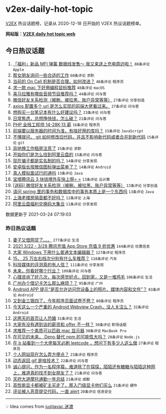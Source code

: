 # v2ex-daily-hot-topic

[V2EX](https://www.v2ex.com/) 热议话题榜，记录从 2020-12-18 日开始的 V2EX 热议话题榜单。

**网站版：[V2EX daily hot topic web](https://boojack.github.io/v2ex-daily-hot-topic-web/)**

## 今日热议话题

<!-- TODAY BEGIN -->

1. [「福利」新品 MFI 弹簧 数据线发售～ 我又来送上充电周边啦！](https://www.v2ex.com/t/764624) `88条评论` `Apple`
1. [帮女朋友询问一些合适的工作](https://www.v2ex.com/t/764478) `60条评论` `求职`
1. [当前的 On Call 机制是否合理，如何改进？](https://www.v2ex.com/t/764466) `48条评论` `程序员`
1. [求一款 mac 下好用编程鼠标推荐](https://www.v2ex.com/t/764509) `48条评论` `macOS`
1. [喜马拉雅有哪些音频节目推荐吗？](https://www.v2ex.com/t/764483) `44条评论` `问与答`
1. [微信好友关系检测（被删、被拉黑、账户异常等等）](https://www.v2ex.com/t/764563) `27条评论` `分享创造`
1. [axios 配置多个 url 是怎么实现的前端大佬看过来。](https://www.v2ex.com/t/764524) `27条评论` `问与答`
1. [想购买一台笔记本有什么好建议吗？](https://www.v2ex.com/t/764465) `23条评论` `问与答`
1. [日常焦虑，总想挣快钱，怎么破？](https://www.v2ex.com/t/764652) `21条评论` `问与答`
1. [PHP 全栈工程师 14-28K·13 薪](https://www.v2ex.com/t/764601) `16条评论` `程序员`
1. [前端要以服务器的时间为准，有啥好用的库吗？](https://www.v2ex.com/t/764592) `15条评论` `JavaScript`
1. [不懂就问， git 如何修改旧代码，并且不影响新代码或者合并到新代码](https://www.v2ex.com/t/764574) `15条评论` `git`
1. [异地换工作租房注意了](https://www.v2ex.com/t/764547) `15条评论` `求职`
1. [开始你们是怎么找到阿里云盘的](https://www.v2ex.com/t/764470) `15条评论` `问与答`
1. [现在骗子都是实名制的吗？](https://www.v2ex.com/t/764618) `14条评论` `分享发现`
1. [安卓版长按微信图标弹出菜单了？](https://www.v2ex.com/t/764504) `14条评论` `Android`
1. [真人模拟面试行的通吗](https://www.v2ex.com/t/764545) `13条评论` `Java`
1. [宝塔腾讯云 3 块钱境外车快上呀= =](https://www.v2ex.com/t/764519) `13条评论` `云计算`
1. [[送码] 微信好友关系检测（被删、被拉黑、账户异常等等）](https://www.v2ex.com/t/764482) `13条评论` `分享创造`
1. [请问 spring 里的事务和数据库中的事务本质上是一个东西吗](https://www.v2ex.com/t/764475) `13条评论` `Java`
1. [上海老楼房隔音都不好吗？](https://www.v2ex.com/t/764521) `12条评论` `上海`
1. [阿里云盘福利兑换码大集合](https://www.v2ex.com/t/764540) `11条评论` `分享发现`

数据更新于 2021-03-24 07:19:03

<!-- TODAY END -->

### 昨日热议话题

<!-- YESTERDAY BEGIN -->

1. [妻子又借网贷了。。。](https://www.v2ex.com/t/764250) `277条评论` `生活`
1. [2021 3/22 - 3/28 腾讯充值 App Store 充值 9 折优惠](https://www.v2ex.com/t/764122) `144条评论` `优惠信息`
1. [大家 Windows 下用什么普通文本编辑器？](https://www.v2ex.com/t/764246) `127条评论` `程序员`
1. [15， 25 万左右档次分别有什么车推荐？](https://www.v2ex.com/t/764121) `118条评论` `汽车`
1. [科技媒体的评测真的有人信？](https://www.v2ex.com/t/764120) `111条评论` `分享发现`
1. [未来，你看好哪个行业？](https://www.v2ex.com/t/764185) `109条评论` `问与答`
1. [心理咨询了好几次，每次感觉好点，回到家，又是一堆鸡毛](https://www.v2ex.com/t/764134) `106条评论` `生活`
1. [广州办个借记卡怎么那么麻烦？？](https://www.v2ex.com/t/764149) `95条评论` `广州`
1. [Android APP 提示“是否允许访问您设备上的照片、媒体内容和文件”？](https://www.v2ex.com/t/764119) `83条评论` `Android`
1. [又到金三银四了，今年程序员面试卷不卷？](https://www.v2ex.com/t/764224) `80条评论` `程序员`
1. [今天这么一个严重的 Android Webview Crash，没人关注么？](https://www.v2ex.com/t/764397) `32条评论` `Android`
1. [这两天的首页让人恐婚](https://www.v2ex.com/t/764339) `31条评论` `生活`
1. [大家有没有遇到谈的薪资和 offer 不一样？](https://www.v2ex.com/t/764163) `30条评论` `职场话题`
1. [求推荐一个素质可以匹敌 mac 显示器](https://www.v2ex.com/t/764154) `30条评论` `MacBook Pro`
1. [在可见的未来， Deno 替代 npm 的可能性大吗？](https://www.v2ex.com/t/764184) `28条评论` `Node.js`
1. [在 b 站看到一个大佬每天必刷 leetcode ，想问下有多少人这么做](https://www.v2ex.com/t/764432) `27条评论` `程序员`
1. [个人网站现在怎么弄方便点？](https://www.v2ex.com/t/764293) `23条评论` `程序员`
1. [动态返回 gif 是啥技术？](https://www.v2ex.com/t/764351) `22条评论` `问与答`
1. [诚心提问，作为一名程序猿，难道除了在探探，陌陌还有糖糖与陌陌这种网上，难道真的找不到女朋友了？](https://www.v2ex.com/t/764329) `21条评论` `问与答`
1. [天府大道摩托通勤一年总结](https://www.v2ex.com/t/764168) `21条评论` `成都`
1. [高性能显卡都被矿主买走了，那入门级显卡他们买么](https://www.v2ex.com/t/764148) `21条评论` `硬件`
1. [评论被人恶意提交代码，一直 alert](https://www.v2ex.com/t/764367) `20条评论` `信息安全`

<!-- YESTERDAY END -->

---

💡 Idea comes from [justjavac 迷渡](https://github.com/justjavac/)

